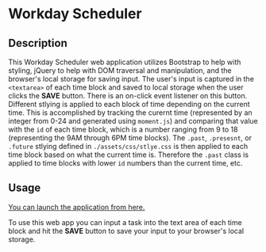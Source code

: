 # Workday Scheduler

## Description

This Workday Scheduler web application utilizes Bootstrap to help with styling, jQuery to help with DOM traversal and manipulation, and the browser's local storage for saving input. The user's input is captured in the `<textarea>` of each time block and saved to local storage when the user clicks the **SAVE** button. There is an on-click event listener on this button. 
<br>
Different stlying is applied to each block of time depending on the current time. This is accomplished by tracking the curernt time (represented by an integer from 0-24 and generated using `moment.js`) and comparing that value with the `id` of each time block, which is a number ranging from 9 to 18 (representing the 9AM through 6PM time blocks). The `.past`, `.presesnt`, or `.future` stlying defined in `./assets/css/stlye.css` is then applied to each time block based on what the current time is. Therefore the `.past` class is applied to time blocks with lower `id` numbers than the current time, etc.

## Usage

[You can launch the application from here.](https://jakubcic.github.io/workday-scheduler/)
<br>

To use this web app you can input a task into the text area of each time block and hit the **SAVE** button to save your input to your browser's local storage.
